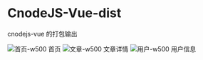 # CnodeJS-Vue-dist
cnodejs-vue 的打包输出<br>

![首页-w500](http://oukblmr36.bkt.clouddn.com/cnodejs-vue_%E9%A6%96%E9%A1%B5.jpg)
首页
![文章-w500](http://oukblmr36.bkt.clouddn.com/%E6%96%87%E7%AB%A0%E8%AF%A6%E6%83%85.jpg)
文章详情
![用户-w500](http://oukblmr36.bkt.clouddn.com/%E7%94%A8%E6%88%B7%E4%BF%A1%E6%81%AF.jpg)
用户信息





